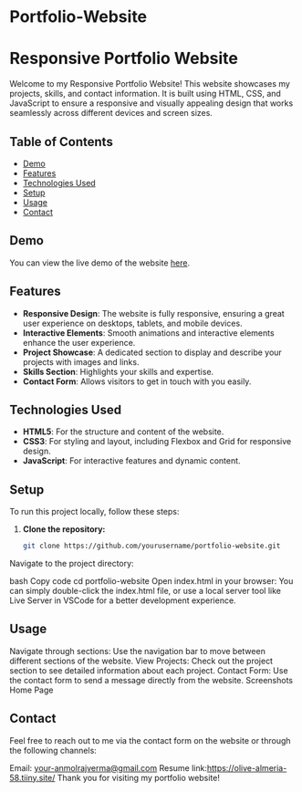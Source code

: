 # Portfolio-Website
 # Responsive Portfolio Website

Welcome to my Responsive Portfolio Website! This website showcases my projects, skills, and contact information. It is built using HTML, CSS, and JavaScript to ensure a responsive and visually appealing design that works seamlessly across different devices and screen sizes.

## Table of Contents

- [Demo](#demo)
- [Features](#features)
- [Technologies Used](#technologies-used)
- [Setup](#setup)
- [Usage](#usage)
- [Contact](#contact)

## Demo

You can view the live demo of the website [here](https://yourwebsite.com).

## Features

- **Responsive Design**: The website is fully responsive, ensuring a great user experience on desktops, tablets, and mobile devices.
- **Interactive Elements**: Smooth animations and interactive elements enhance the user experience.
- **Project Showcase**: A dedicated section to display and describe your projects with images and links.
- **Skills Section**: Highlights your skills and expertise.
- **Contact Form**: Allows visitors to get in touch with you easily.

## Technologies Used

- **HTML5**: For the structure and content of the website.
- **CSS3**: For styling and layout, including Flexbox and Grid for responsive design.
- **JavaScript**: For interactive features and dynamic content.

## Setup

To run this project locally, follow these steps:

1. **Clone the repository:**
   ```bash
   git clone https://github.com/yourusername/portfolio-website.git
Navigate to the project directory:

bash
Copy code
cd portfolio-website
Open index.html in your browser:
You can simply double-click the index.html file, or use a local server tool like Live Server in VSCode for a better development experience.

## Usage
Navigate through sections: Use the navigation bar to move between different sections of the website.
View Projects: Check out the project section to see detailed information about each project.
Contact Form: Use the contact form to send a message directly from the website.
Screenshots
Home Page




## Contact
Feel free to reach out to me via the contact form on the website or through the following channels:

Email: your-anmolrajverma@gmail.com
Resume link:https://olive-almeria-58.tiiny.site/
Thank you for visiting my portfolio website!